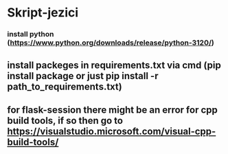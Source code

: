 # Skript-jezici
### install python (https://www.python.org/downloads/release/python-3120/)
## install packeges in requirements.txt via cmd (pip install package or just pip install -r path_to_requirements.txt)
## for flask-session there might be an error for cpp build tools, if so then go to https://visualstudio.microsoft.com/visual-cpp-build-tools/
